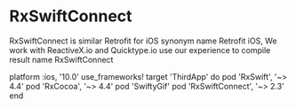 # RxSwiftConnect
RxSwiftConnect is similar Retrofit for iOS synonym name Retrofit iOS, We work with ReactiveX.io and Quicktype.io use our experience to compile result name RxSwiftConnect

platform :ios, '10.0'
use_frameworks!
target 'ThirdApp' do
    pod 'RxSwift', '~> 4.4'
    pod 'RxCocoa', '~> 4.4'
    pod 'SwiftyGif'
    pod 'RxSwiftConnect', '~> 2.3'
end
